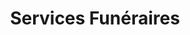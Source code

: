 ---
title: "Services Funéraires"
url: /pantin/services-funeraires/
shop: directeurs de funérailles
---
